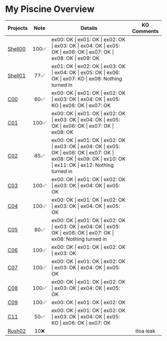 # My Piscine Overview

| Projects               | Note   | Details  | KO Comments |
|------------------------|--------|----------|----------|
| [Shell00](./Shell00/)  | <div align="center">100✅</div>  |  ex00: OK \| ex01: OK \| ex02: OK \| ex03: OK \| ex04: OK \| ex05: OK \| ex06: OK \| ex07: OK \| ex08: OK \| ex09: OK                                                     |          |
| [Shell01](./Shell01/)  | <div align="center">77✅</div>   |  ex01: OK \| ex02: OK \| ex03: OK \| ex04: OK \| ex05: OK \| ex06: OK \| ex07: KO \| ex08: Nothing turned in                                                              |          |
| [C00](./C00/)          | <div align="center">60✅</div>   |  ex00: OK \| ex01: OK \| ex02: OK \| ex03: OK \| ex04: OK \| ex05: KO \| ex06: OK \| ex07: OK                                                                             |          |
| [C01](./C01/)          | <div align="center">100✅</div>  |  ex00: OK \| ex01: OK \| ex02: OK \| ex03: OK \| ex04: OK \| ex05: OK \| ex06: OK \| ex07: OK \| ex08: OK                                                                 |          |
| [C02](./C02/)          | <div align="center">85✅</div>   |  ex00: OK \| ex01: OK \| ex02: OK \| ex03: OK \| ex04: OK \| ex05: OK \| ex06: OK \| ex07: OK \| ex08: OK \| ex09: OK \| ex10: OK \| ex11: OK \| ex12: Nothing turned in  |          |
| [C03](./C03/)          | <div align="center">100✅</div>  |  ex00: OK \| ex01: OK \| ex02: OK \| ex03: OK \| ex04: OK \| ex05: OK                                                                                                     |          |
| [C04](./C04/)          | <div align="center">100✅</div>  |  ex00: OK \| ex01: OK \| ex02: OK \| ex03: OK \| ex04: OK \| ex05: OK                                                                                                     |          |
| [C05](./C05/)          | <div align="center">80✅</div>   |  ex00: OK \| ex01: OK \| ex02: OK \| ex03: OK \| ex04: OK \| ex05: OK \| ex06: OK \| ex07: OK \| ex08: Nothing turned in                                                  |          |
| [C06](./C06/)          | <div align="center">100✅</div>  |  ex00: OK \| ex01: OK \| ex02: OK \| ex03: OK                                                                                                                             |          |
| [C07](./C07/)          | <div align="center">100✅</div>  |  ex00: OK \| ex01: OK \| ex02: OK \| ex03: OK \| ex04: OK \| ex05: OK                                                                                                     |          |
| [C08](./C08/)          | <div align="center">100✅</div>  |  ex00: OK \| ex01: OK \| ex02: OK \| ex03: OK \| ex04: OK \| ex05: OK                                                                                                     |          |
| [C09](./C09/)          | <div align="center">100✅</div>  |  ex00: OK \| ex01: OK \| ex02: OK                                                                                                                                         |          |
| [C11](./C11/)          | <div align="center">50✅</div>   |  ex00: OK \| ex01: OK \| ex02: OK \| ex03: OK \| ex04: OK \| ex05: KO \| ex06: OK \| ex07: OK                                                                             |          |
| [Rush02](./Rush02/)    | <div align="center">10❌</div>   |                                                                                                                                                                           |   <div align="center">Itoa leak</div>       |

